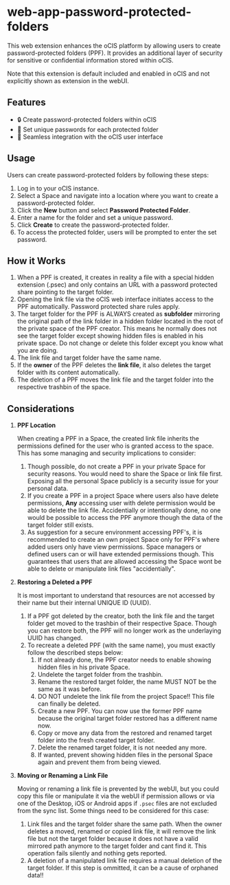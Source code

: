 # web-app-password-protected-folders

This web extension enhances the oCIS platform by allowing users to create password-protected folders (PPF). It provides an additional layer of security for sensitive or confidential information stored within oCIS.

Note that this extension is default included and enabled in oCIS and not explicitly shown as extension in the webUI.

## Features

- 🔒 Create password-protected folders within oCIS
- 🔑 Set unique passwords for each protected folder
- 🎨 Seamless integration with the oCIS user interface

## Usage

Users can create password-protected folders by following these steps:

1. Log in to your oCIS instance.
1. Select a Space and navigate into a location where you want to create a password-protected folder.
1. Click the **New** button and select **Password Protected Folder**.
1. Enter a name for the folder and set a unique password.
1. Click **Create** to create the password-protected folder.
1. To access the protected folder, users will be prompted to enter the set password.

## How it Works

1. When a PPF is created, it creates in reality a file with a special hidden extension (.psec) and only contains an URL with a password protected share pointing to the target folder.
1. Opening the link file via the oCIS web interface initiates access to the PPF automatically. Password protected share rules apply.
1. The target folder for the PPF is ALWAYS created as **subfolder** mirroring the original path of the link folder in a hidden folder located in the root of the private space of the PPF creator. This means he normally does not see the target folder except showing hidden files is enabled in his private space. Do not change or delete this folder except you know what you are doing.
1. The link file and target folder have the same name.
1. If the **owner** of the PPF deletes the **link file**, it also deletes the target folder with its content automatically.
1. The deletion of a PPF moves the link file and the target folder into the respective trashbin of the space.

## Considerations

1. **PPF Location**

   When creating a PPF in a Space, the created link file inherits the permissions defined for the user who is granted access to the space. This has some managing and security implications to consider:

   1. Though possible, do not create a PPF in your private Space for security reasons. You would need to share the Space or link file first. Exposing all the personal Space publicly is a security issue for your personal data.
   1. If you create a PPF in a project Space where users also have delete permissions, **Any** accessing user with delete permission would be able to delete the link file. Accidentially or intentionally done, no one would be possible to access the PPF anymore though the data of the target folder still exists.
   1. As suggestion for a secure environment accessing PPF's, it is recommended to create an own project Space only for PPF's where added users only have view permissions. Space managers or defined users can or will have extended permissions though. This guarantees that users that are allowed accessing the Space wont be able to delete or manipulate link files "accidentially".  

1. **Restoring a Deleted a PPF**

   It is most important to understand that resources are not accessed by their name but their internal UNIQUE ID (UUID).

   1. If a PPF got deleted by the creator, both the link file and the target folder get moved to the trashbin of their respective Space. Though you can restore both, the PPF will no longer work as the underlaying UUID has changed.
   1. To recreate a deleted PPF (with the same name), you must exactly follow the described steps below:
      1. If not already done, the PPF creator needs to enable showing hidden files in his private Space.
      1. Undelete the target folder from the trashbin.
      1. Rename the restored target folder, the name MUST NOT be the same as it was before.
      1. DO NOT undelete the link file from the project Space!! This file can finally be deleted.
      1. Create a new PPF. You can now use the former PPF name because the original target folder restored has a different name now.
      1. Copy or move any data from the restored and renamed target folder into the fresh created target folder.
      1. Delete the renamed target folder, it is not needed any more.
      1. If wanted, prevent showing hidden files in the personal Space again and prevent them from being viewed.

1. **Moving or Renaming a Link File**

   Moving or renaming a link file is prevented by the webUI, but you could copy this file or manipulate it via the webUI if permission allows or via one of the Desktop, iOS or Android apps if `.psec` files are not excluded from the sync list. Some things need to be considered for this case:
   
   1. Link files and the target folder share the same path. When the owner deletes a moved, renamed or copied link file, it will remove the link file but not the target folder because it does not have a valid mirrored path anymore to the target folder and cant find it. This operation fails silently and nothing gets reported.
   1. A deletion of a manipulated link file requires a manual deletion of the target folder. If this step is ommitted,  it can be a cause of orphaned data!!
